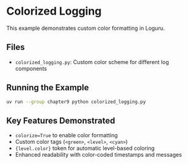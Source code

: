 # Colorized Logging

This example demonstrates custom color formatting in Loguru.

## Files
- `colorized_logging.py`: Custom color scheme for different log components

## Running the Example

```bash
uv run --group chapter9 python colorized_logging.py
```

## Key Features Demonstrated
- `colorize=True` to enable color formatting
- Custom color tags (`<green>`, `<level>`, `<cyan>`)
- `{level.color}` token for automatic level-based coloring
- Enhanced readability with color-coded timestamps and messages